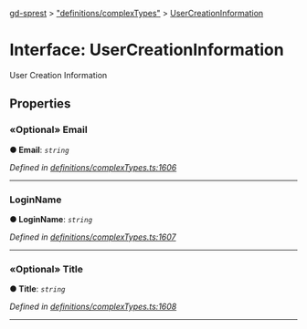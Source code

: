 [gd-sprest](../README.md) > ["definitions/complexTypes"](../modules/_definitions_complextypes_.md) > [UserCreationInformation](../interfaces/_definitions_complextypes_.usercreationinformation.md)



# Interface: UserCreationInformation


User Creation Information


## Properties
<a id="email"></a>

### «Optional» Email

**●  Email**:  *`string`* 

*Defined in [definitions/complexTypes.ts:1606](https://github.com/gunjandatta/sprest/blob/3de79f1/src/definitions/complexTypes.ts#L1606)*





___

<a id="loginname"></a>

###  LoginName

**●  LoginName**:  *`string`* 

*Defined in [definitions/complexTypes.ts:1607](https://github.com/gunjandatta/sprest/blob/3de79f1/src/definitions/complexTypes.ts#L1607)*





___

<a id="title"></a>

### «Optional» Title

**●  Title**:  *`string`* 

*Defined in [definitions/complexTypes.ts:1608](https://github.com/gunjandatta/sprest/blob/3de79f1/src/definitions/complexTypes.ts#L1608)*





___


